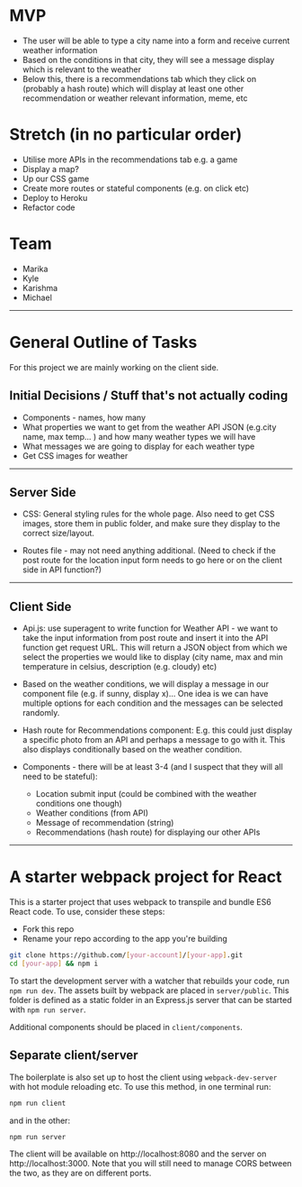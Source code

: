 # MVP

* The user will be able to type a city name into a form and receive current weather information
* Based on the conditions in that city, they will see a message display which is relevant to the weather
* Below this, there is a recommendations tab which they click on (probably a hash route) which will display at least one other recommendation or weather relevant information, meme, etc

# Stretch (in no particular order)

* Utilise more APIs in the recommendations tab e.g. a game
* Display a map?
* Up our CSS game
* Create more routes or stateful components (e.g. on click etc)
* Deploy to Heroku
* Refactor code

# Team
* Marika
* Kyle
* Karishma
* Michael


----


# General Outline of Tasks

For this project we are mainly working on the client side.


## Initial Decisions / Stuff that's not actually coding
* Components - names, how many
* What properties we want to get from the weather API JSON (e.g.city name, max temp... ) and how many weather types we will have
* What messages we are going to display for each weather type
* Get CSS images for weather

----

## Server Side

- CSS: General styling rules for the whole page. Also need to get CSS images, store them in public folder, and make sure they display to the correct size/layout.

- Routes file - may not need anything additional. (Need to check if the post route for the location input form needs to go here or on the client side in API function?)

----
## Client Side

- Api.js: use superagent to write function for Weather API - we want to take the input information from post route and insert it into the API function get request URL. This will return a JSON object from which we select the properties we would like to display (city name, max and min temperature in celsius, description (e.g. cloudy) etc)

- Based on the weather conditions, we will display a message in our component file (e.g. if sunny, display x)... One idea is we can have multiple options for each condition and the messages can be selected randomly.

- Hash route for Recommendations component: E.g. this could just display a specific photo from an API and perhaps a message to go with it. This also displays conditionally based on the weather condition.

- Components - there will be at least 3-4 (and I suspect that they will all need to be stateful):
  - Location submit input (could be combined with the weather conditions one though)
  - Weather conditions (from API)
  - Message of recommendation (string)
  - Recommendations (hash route) for displaying our other APIs


----

# A starter webpack project for React

This is a starter project that uses webpack to transpile and bundle ES6 React code. To use, consider these steps:

* Fork this repo
* Rename your repo according to the app you're building

```sh
git clone https://github.com/[your-account]/[your-app].git
cd [your-app] && npm i
```

To start the development server with a watcher that rebuilds your code, run `npm run dev`. The assets built by webpack are placed in `server/public`. This folder is defined as a static folder in an Express.js server that can be started with `npm run server`.

Additional components should be placed in `client/components`.

## Separate client/server

The boilerplate is also set up to host the client using `webpack-dev-server` with hot module reloading etc. To use this method, in one terminal run:
```sh
npm run client
```
and in the other:
```sh
npm run server
```
The client will be available on http://localhost:8080 and the server on http://localhost:3000. Note that you will still need to manage CORS between the two, as they are on different ports.

